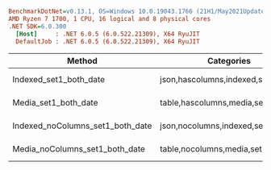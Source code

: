 ``` ini

BenchmarkDotNet=v0.13.1, OS=Windows 10.0.19043.1766 (21H1/May2021Update)
AMD Ryzen 7 1700, 1 CPU, 16 logical and 8 physical cores
.NET SDK=6.0.300
  [Host]     : .NET 6.0.5 (6.0.522.21309), X64 RyuJIT
  DefaultJob : .NET 6.0.5 (6.0.522.21309), X64 RyuJIT


```
|                           Method |                         Categories |     Mean |   Error |   StdDev |
|--------------------------------- |----------------------------------- |---------:|--------:|---------:|
|           Indexed_set1_both_date | json,hascolumns,indexed,set3,dates | 159.4 ms | 1.01 ms |  0.90 ms |
|             Media_set1_both_date |  table,hascolumns,media,set3,dates | 500.9 ms | 9.78 ms | 11.64 ms |
| Indexed_noColumns_set1_both_date |  json,nocolumns,indexed,set3,dates | 158.5 ms | 3.12 ms |  2.61 ms |
|   Media_noColumns_set1_both_date |   table,nocolumns,media,set3,dates | 456.7 ms | 2.62 ms |  2.19 ms |
